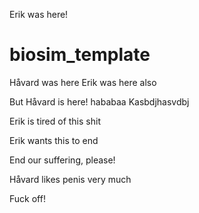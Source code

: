 Erik was here!
# biosim_template
Håvard was here
Erik was here also

But Håvard is here!
hababaa
Kasbdjhasvdbj

Erik is tired of this shit

Erik wants this to end


End our suffering, please!

Håvard likes penis very much

Fuck off!